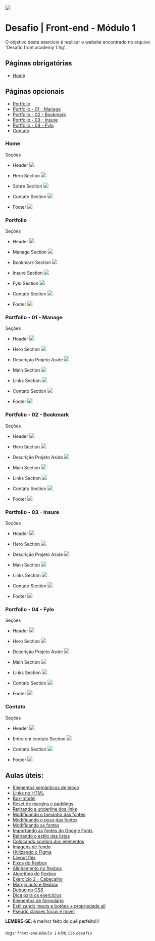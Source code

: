 ![](https://i.imgur.com/xG74tOh.png)

# Desafio | Front-end - Módulo 1

O objetivo deste exercício é replicar o website encontrado no arquivo 'Desafio front academy 1.fig'.

## Páginas obrigatórias

- [Home](#Home)

## Páginas opcionais

- [Portfolio](#Portfolio)
- [Portfolio - 01 - Manage](#Portfolio---01---Manage)
- [Portfolio - 02 - Bookmark](#Portfolio---02---Bookmark)
- [Portfolio - 03 - Insure](#Portfolio---03---Insure)
- [Portfolio - 04 - Fylo](#Portfolio---04---Fylo)
- [Contato](#Contato)

### Home

Seções

- Header ![](https://i.imgur.com/Vwj9U0y.png)

- Hero Section ![](https://i.imgur.com/tjYO6R6.png)

- Sobre Section ![](https://i.imgur.com/KHPaEWW.png)

- Contato Section ![](https://i.imgur.com/e88URFi.png)

- Footer ![](https://i.imgur.com/P06m37L.png)

### Portfolio

Seções

- Header ![](https://i.imgur.com/1pDIzMz.png)

- Manage Section ![](https://i.imgur.com/jHweGIb.png)

- Bookmark Section ![](https://i.imgur.com/uTpctrq.png)

- Insure Section ![](https://i.imgur.com/BsAWB7m.png)

- Fylo Section ![](https://i.imgur.com/W9s2afk.png)

- Contato Section ![](https://i.imgur.com/e88URFi.png)

- Footer ![](https://i.imgur.com/P06m37L.png)

### Portfolio - 01 - Manage

Seções

- Header ![](https://i.imgur.com/1pDIzMz.png)

- Hero Section ![](https://i.imgur.com/JYY2lNG.png)

- Descrição Projeto Aside ![](https://i.imgur.com/uEgRim6.png)

- Main Section
  ![](https://i.imgur.com/O1JyZtK.png)

- Links Section ![](https://i.imgur.com/zGJMDOE.png)

- Contato Section ![](https://i.imgur.com/e88URFi.png)

- Footer ![](https://i.imgur.com/P06m37L.png)

### Portfolio - 02 - Bookmark

Seções

- Header ![](https://i.imgur.com/1pDIzMz.png)

- Hero Section ![](https://i.imgur.com/ag3Madi.png)

- Descrição Projeto Aside
  ![](https://i.imgur.com/JDvgptu.png)

- Main Section
  ![](https://i.imgur.com/T41K6z3.png)

- Links Section ![](https://i.imgur.com/UpCLzFL.png)

- Contato Section ![](https://i.imgur.com/e88URFi.png)

- Footer ![](https://i.imgur.com/P06m37L.png)

### Portfolio - 03 - Insure

Seções

- Header ![](https://i.imgur.com/1pDIzMz.png)

- Hero Section ![](https://i.imgur.com/yJMQ0iJ.png)

- Descrição Projeto Aside
  ![](https://i.imgur.com/zofNYva.png)

- Main Section
  ![](https://i.imgur.com/BMMJXlz.png)

- Links Section ![](https://i.imgur.com/9fYN4lI.png)

- Contato Section ![](https://i.imgur.com/e88URFi.png)

- Footer ![](https://i.imgur.com/P06m37L.png)

### Portfolio - 04 - Fylo

Seções

- Header ![](https://i.imgur.com/1pDIzMz.png)

- Hero Section ![](https://i.imgur.com/7IcYjiF.png)

- Descrição Projeto Aside
  ![](https://i.imgur.com/fKuRKYX.png)

- Main Section
  ![](https://i.imgur.com/MQC6y17.png)

- Links Section ![](https://i.imgur.com/3WGHl8V.png)

- Contato Section ![](https://i.imgur.com/e88URFi.png)

- Footer ![](https://i.imgur.com/P06m37L.png)

### Contato

Seções

- Header ![](https://i.imgur.com/ubDorki.png)

- Entre em contato Section ![](https://i.imgur.com/4GLs5Iw.png)

- Contato Section ![](https://i.imgur.com/VvO2m7w.png)

- Footer ![](https://i.imgur.com/P06m37L.png)

## Aulas úteis:

- [Elementos semânticos de bloco](https://plataforma.cubos.academy/curso/1a0163cd-0954-42cb-a9fe-2597fce44992/data/23/02/2022/aula/36d79129-6edf-4810-ac5e-1b70a529ee59/c957ea69-8ed8-4551-8bfa-617a006e2ee4)
- [Links no HTML](https://plataforma.cubos.academy/curso/1a0163cd-0954-42cb-a9fe-2597fce44992/data/23/02/2022/aula/36d79129-6edf-4810-ac5e-1b70a529ee59/09c7f890-54d8-4992-bd35-a3af7ff8284b)
- [Box-model](https://plataforma.cubos.academy/curso/1a0163cd-0954-42cb-a9fe-2597fce44992/data/07/03/2022/aula/caac688a-b6a4-400b-a678-9bbc5c834c11/4636ceb3-2eda-4da9-9cbd-ba460d5895ad)
- [Reset de margins e paddings](https://plataforma.cubos.academy/curso/1a0163cd-0954-42cb-a9fe-2597fce44992/data/07/03/2022/aula/caac688a-b6a4-400b-a678-9bbc5c834c11/f60b5522-26b2-4143-8f50-789abed8f07f)
- [Retirando a underline dos links](https://plataforma.cubos.academy/curso/1a0163cd-0954-42cb-a9fe-2597fce44992/data/09/03/2022/aula/80ce15be-0367-43b2-b0b6-46a7c2fb22a7/2373478d-1f79-4f9b-9b8c-5529f515d841)
- [Modificando o tamanho das fontes](https://plataforma.cubos.academy/curso/1a0163cd-0954-42cb-a9fe-2597fce44992/data/09/03/2022/aula/80ce15be-0367-43b2-b0b6-46a7c2fb22a7/f50e317b-777d-493c-acda-ca1abf3aa875)
- [Modificando o peso das fontes](https://plataforma.cubos.academy/curso/1a0163cd-0954-42cb-a9fe-2597fce44992/data/09/03/2022/aula/80ce15be-0367-43b2-b0b6-46a7c2fb22a7/109aaf02-7bb1-4a82-b626-b7f9edb3174c)
- [Modificando as fontes](https://plataforma.cubos.academy/curso/1a0163cd-0954-42cb-a9fe-2597fce44992/data/09/03/2022/aula/80ce15be-0367-43b2-b0b6-46a7c2fb22a7/5a5a2ee6-c8f6-43ca-8110-79300634c4f8)
- [Importando as fontes do Google Fonts](https://plataforma.cubos.academy/curso/1a0163cd-0954-42cb-a9fe-2597fce44992/data/09/03/2022/aula/80ce15be-0367-43b2-b0b6-46a7c2fb22a7/e340e6be-af94-48fa-a26d-b0c6f3b54c24)
- [Retirando o estilo das listas](https://plataforma.cubos.academy/curso/1a0163cd-0954-42cb-a9fe-2597fce44992/data/09/03/2022/aula/80ce15be-0367-43b2-b0b6-46a7c2fb22a7/82be6966-98eb-4c0f-ad81-6b599da04dc1)
- [Colocando sombra dos elementos](https://plataforma.cubos.academy/curso/1a0163cd-0954-42cb-a9fe-2597fce44992/data/09/03/2022/aula/80ce15be-0367-43b2-b0b6-46a7c2fb22a7/b725ccca-e2d3-43ab-979a-a700bcacab95)
- [Imagens de fundo](https://plataforma.cubos.academy/curso/1a0163cd-0954-42cb-a9fe-2597fce44992/data/09/03/2022/aula/80ce15be-0367-43b2-b0b6-46a7c2fb22a7/68937b92-38c0-46bf-a07b-b3dadaa27d3a)
- [Utilizando o Figma](https://plataforma.cubos.academy/curso/1a0163cd-0954-42cb-a9fe-2597fce44992/data/09/03/2022/aula/80ce15be-0367-43b2-b0b6-46a7c2fb22a7/8d171bd8-555a-4ce8-9cb9-1a995a26be9b)
- [Layout flex](https://plataforma.cubos.academy/curso/1a0163cd-0954-42cb-a9fe-2597fce44992/data/14/03/2022/aula/eccc1c79-5818-4377-a8c1-510755d6f7cf/77d9a13c-a5b6-4bf0-a710-598eb874f5ec)
- [Eixos do flexbox](https://plataforma.cubos.academy/curso/1a0163cd-0954-42cb-a9fe-2597fce44992/data/14/03/2022/aula/eccc1c79-5818-4377-a8c1-510755d6f7cf/06f80b32-2137-4e47-ae97-6978454f6835)
- [Alinhamento no flexbox](https://plataforma.cubos.academy/curso/1a0163cd-0954-42cb-a9fe-2597fce44992/data/14/03/2022/aula/eccc1c79-5818-4377-a8c1-510755d6f7cf/71ed08ac-22be-43d9-b6b2-0967bf2fd6d9)
- [Algoritmo do flexbox](https://plataforma.cubos.academy/curso/1a0163cd-0954-42cb-a9fe-2597fce44992/data/14/03/2022/aula/eccc1c79-5818-4377-a8c1-510755d6f7cf/0f8ef70d-7325-4ff5-9bb9-3dd01cfa092f)
- [Exercício 2 - Cabeçalho](https://plataforma.cubos.academy/curso/1a0163cd-0954-42cb-a9fe-2597fce44992/data/14/03/2022/aula/eccc1c79-5818-4377-a8c1-510755d6f7cf/2cbec77a-53a2-44a7-b0e8-4e446c19d3df)
- [Margin auto e flexbox](https://plataforma.cubos.academy/curso/1a0163cd-0954-42cb-a9fe-2597fce44992/data/14/03/2022/aula/eccc1c79-5818-4377-a8c1-510755d6f7cf/b75e21d4-d284-44d6-bf3a-dd65a0fb6e69)
- [Debug no CSS](https://plataforma.cubos.academy/curso/1a0163cd-0954-42cb-a9fe-2597fce44992/data/14/03/2022/aula/eccc1c79-5818-4377-a8c1-510755d6f7cf/b4ce6805-fe27-4d02-ad45-1fb7e31dcc73)
- [Dica para os exercícios](https://plataforma.cubos.academy/curso/1a0163cd-0954-42cb-a9fe-2597fce44992/data/16/03/2022/aula/7020db03-4176-4463-a4f8-21d518863107/ff668cdd-b66b-454f-ae5a-c336d333a76a)
- [Elementos de formulário](https://plataforma.cubos.academy/curso/1a0163cd-0954-42cb-a9fe-2597fce44992/data/21/03/2022/aula/612fa9eb-cbe3-4234-852f-eac50c7136a9/f9bbb015-79bc-4f43-ba5d-937ede86f76a)
- [Estilizando inputs e botões + propriedade all](https://plataforma.cubos.academy/curso/1a0163cd-0954-42cb-a9fe-2597fce44992/data/21/03/2022/aula/612fa9eb-cbe3-4234-852f-eac50c7136a9/c52277d3-a59e-4722-8730-544a041ff592)
- [Pseudo classes focus e hover](https://plataforma.cubos.academy/curso/1a0163cd-0954-42cb-a9fe-2597fce44992/data/21/03/2022/aula/612fa9eb-cbe3-4234-852f-eac50c7136a9/8455652b-7e1a-4dbe-a2b1-1cc8cbc8ec88)

**LEMBRE-SE**: é melhor feito do quê perfeito!!!

###### tags: `front-end` `módulo 1` `HTML` `CSS` `desafio`
